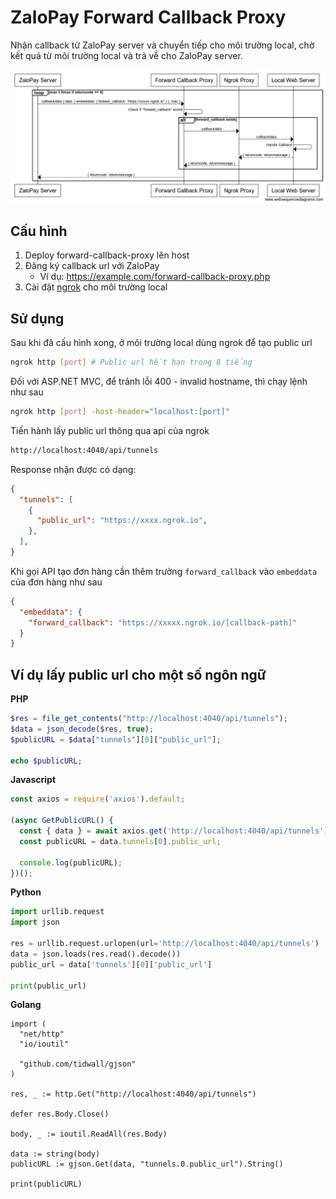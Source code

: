 # ZaloPay Forward Callback Proxy

Nhận callback từ ZaloPay server và chuyển tiếp cho môi trường local, chờ kết quả từ môi trường local và trả về cho ZaloPay server.

![forward-callback-proxy](forward-callback-proxy.png)

## Cấu hình

1. Deploy forward-callback-proxy lên host
2. Đăng ký callback url với ZaloPay
   * Ví dụ: https://example.com/forward-callback-proxy.php
3. Cài đặt [ngrok](https://ngrok.io) cho môi trường local

## Sử dụng

Sau khi đã cấu hình xong, ở môi trường local dùng ngrok để tạo public url

```bash
ngrok http [port] # Public url hết hạn trong 8 tiếng
```

Đối với ASP.NET MVC, để tránh lỗi 400 - invalid hostname, thì chạy lệnh như sau

```bash
ngrok http [port] -host-header="localhost:[port]"
```

Tiến hành lấy public url thông qua api của ngrok

```bash
http://localhost:4040/api/tunnels
```

Response nhận được có dạng:

```json
{
  "tunnels": [
    {
      "public_url": "https://xxxx.ngrok.io",
    },
  ],
}
```

Khi gọi API tạo đơn hàng cần thêm trường `forward_callback` vào `embeddata` của đơn hàng như sau

```json
{
  "embeddata": {
    "forward_callback": "https://xxxxx.ngrok.io/[callback-path]"
  }
}
```

## Ví dụ lấy public url cho một số ngôn ngữ

**PHP**

```php
$res = file_get_contents("http://localhost:4040/api/tunnels");
$data = json_decode($res, true);
$publicURL = $data["tunnels"][0]["public_url"];

echo $publicURL;
```

**Javascript**

```javascript
const axios = require('axios').default;

(async GetPublicURL() {
  const { data } = await axios.get('http://localhost:4040/api/tunnels');
  const publicURL = data.tunnels[0].public_url;
  
  console.log(publicURL);
})();
```

**Python**

```python
import urllib.request
import json

res = urllib.request.urlopen(url='http://localhost:4040/api/tunnels')
data = json.loads(res.read().decode())
public_url = data['tunnels'][0]['public_url']

print(public_url)
```

**Golang**

```golang
import (
  "net/http"
  "io/ioutil"

  "github.com/tidwall/gjson"
)

res, _ := http.Get("http://localhost:4040/api/tunnels")

defer res.Body.Close()

body, _ := ioutil.ReadAll(res.Body)

data := string(body)
publicURL := gjson.Get(data, "tunnels.0.public_url").String()

print(publicURL)
```
